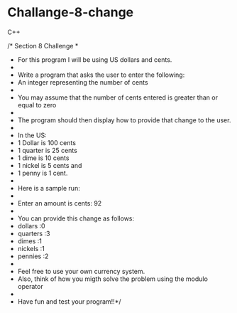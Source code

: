 # Challange-8-change
C++

/* Section 8 Challenge
 *
 * For this program I will be using US dollars and cents.
 *
 * Write a program that asks the user to enter the following:
 * An integer representing the number of cents
 *
 * You may assume that the number of cents entered is greater than or equal to zero
 *
 * The program should then display how to provide that change to the user.
 *
 * In the US:
 *  1 Dollar is 100 cents
 *  1 quarter is 25 cents
 *  1 dime is 10 cents
 *  1 nickel is 5 cents and
 *  1 penny is 1 cent.
 *
 * Here is a sample run:
 *
 * Enter an amount is cents: 92
 *
 * You can provide this change as follows:
 * dollars  :0
 * quarters :3
 * dimes    :1
 * nickels  :1
 * pennies  :2
 *
 * Feel free to use your own currency system.
 * Also, think of how you migth solve the problem using the modulo operator
 *
 * Have fun and test your program!!*/

